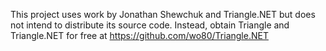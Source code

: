 This project uses work by Jonathan Shewchuk and Triangle.NET but does not intend to distribute its source code.
Instead, obtain Triangle and Triangle.NET for free at https://github.com/wo80/Triangle.NET